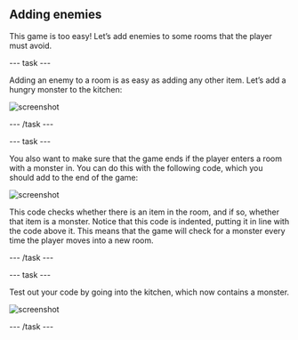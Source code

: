 ## Adding enemies

This game is too easy! Let’s add enemies to some rooms that the player must avoid.

--- task ---

Adding an enemy to a room is as easy as adding any other item. Let’s add a hungry monster to the kitchen:

 ![screenshot](images/rpg-monster-dict.png)

--- /task ---

--- task ---

You also want to make sure that the game ends if the player enters a room with a monster in. You can do this with the following code, which you should add to the end of the game:

 ![screenshot](images/rpg-monster-code.png)

 This code checks whether there is an item in the room, and if so, whether that item is a monster. Notice that this code is indented, putting it in line with the code above it. This means that the game will check for a monster every time the player moves into a new room.

--- /task ---

--- task ---

Test out your code by going into the kitchen, which now contains a monster.

 ![screenshot](images/rpg-monster-test.png)

--- /task ---

